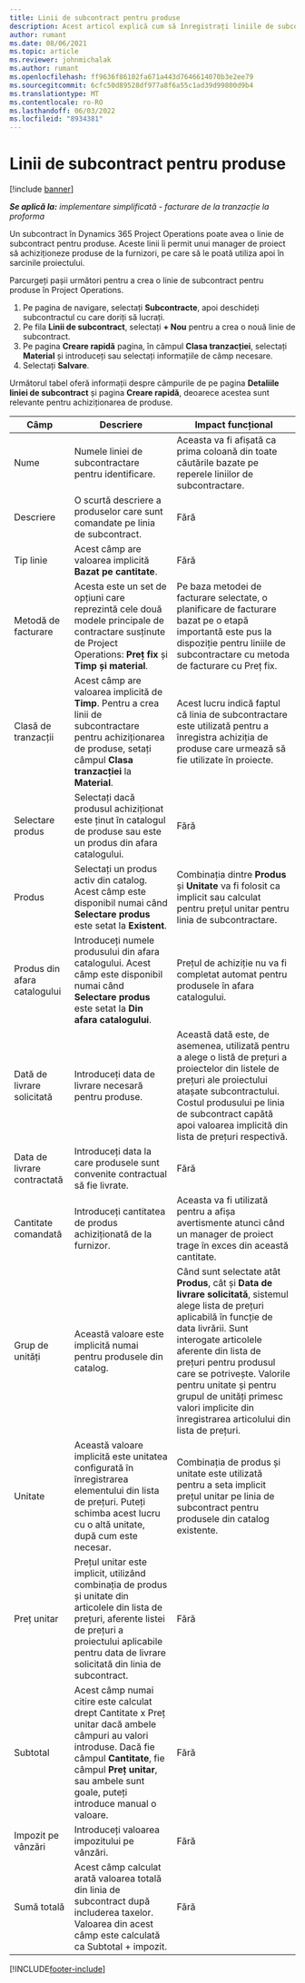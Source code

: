 ```yaml
---
title: Linii de subcontract pentru produse
description: Acest articol explică cum să înregistrați liniile de subcontractare pentru produse și să utilizați diferitele câmpuri pentru a înregistra achizițiile de produse de la furnizori.
author: rumant
ms.date: 08/06/2021
ms.topic: article
ms.reviewer: johnmichalak
ms.author: rumant
ms.openlocfilehash: ff9636f86102fa671a443d7646614070b3e2ee79
ms.sourcegitcommit: 6cfc50d89528df977a8f6a55c1ad39d99800d9b4
ms.translationtype: MT
ms.contentlocale: ro-RO
ms.lasthandoff: 06/03/2022
ms.locfileid: "8934381"
---
```

# <a name="subcontract-lines-for-products"></a>Linii de subcontract pentru produse

[!include [banner](../../includes/dataverse-preview.md)]

_**Se aplică la:** implementare simplificată - facturare de la tranzacție la proforma_

Un subcontract în Dynamics 365 Project Operations poate avea o linie de subcontract pentru produse. Aceste linii îi permit unui manager de proiect să achiziționeze produse de la furnizori, pe care să le poată utiliza apoi în sarcinile proiectului.

Parcurgeți pașii următori pentru a crea o linie de subcontract pentru produse în Project Operations.

1. Pe pagina de navigare, selectați **Subcontracte**, apoi deschideți subcontractul cu care doriți să lucrați. 
2. Pe fila **Linii de subcontract**, selectați **+ Nou** pentru a crea o nouă linie de subcontract.
3. Pe pagina **Creare rapidă** pagina, în câmpul **Clasa tranzacției**, selectați **Material** și introduceți sau selectați informațiile de câmp necesare. 
4. Selectați **Salvare**.

Următorul tabel oferă informații despre câmpurile de pe pagina **Detaliile liniei de subcontract** și pagina **Creare rapidă**, deoarece acestea sunt relevante pentru achiziționarea de produse.

| Câmp | Descriere | Impact funcțional|
| ----- | ----------- | ----------- |
| Nume | Numele liniei de subcontractare pentru identificare. |Aceasta va fi afișată ca prima coloană din toate căutările bazate pe reperele liniilor de subcontractare.
| Descriere | O scurtă descriere a produselor care sunt comandate pe linia de subcontract. | Fără |
| Tip linie | Acest câmp are valoarea implicită **Bazat pe cantitate**. |Fără |
| Metodă de facturare | Acesta este un set de opțiuni care reprezintă cele două modele principale de contractare susținute de Project Operations: **Preț fix** și **Timp și material**. | Pe baza metodei de facturare selectate, o planificare de facturare bazat pe o etapă importantă este pus la dispoziție pentru liniile de subcontractare cu metoda de facturare cu Preț fix. |
| Clasă de tranzacții |Acest câmp are valoarea implicită de  **Timp**. Pentru a crea linii de subcontractare pentru achiziționarea de produse, setați câmpul  **Clasa tranzacției**  la  **Material**.  | Acest lucru indică faptul că linia de subcontractare este utilizată pentru a înregistra achiziția de produse care urmează să fie utilizate în proiecte. |
| Selectare produs | Selectați dacă produsul achiziționat este ținut în catalogul de produse sau este un produs din afara catalogului. |Fără |
| Produs | Selectați un produs activ din catalog. Acest câmp este disponibil numai când **Selectare produs** este setat la **Existent**. |Combinația dintre **Produs** și **Unitate** va fi folosit ca implicit sau calculat pentru prețul unitar pentru linia de subcontractare.
| Produs din afara catalogului | Introduceți numele produsului din afara catalogului. Acest câmp este disponibil numai când **Selectare produs** este setat la **Din afara catalogului**.  |Prețul de achiziție nu va fi completat automat pentru produsele în afara catalogului.|
| Dată de livrare solicitată | Introduceți data de livrare necesară pentru produse.| Această dată este, de asemenea, utilizată pentru a alege o listă de prețuri a proiectelor din listele de prețuri ale proiectului atașate subcontractului. Costul produsului pe linia de subcontract capătă apoi valoarea implicită din lista de prețuri respectivă. |
| Data de livrare contractată | Introduceți data la care produsele sunt convenite contractual să fie livrate.  |Fără|
| Cantitate comandată | Introduceți cantitatea de produs achiziționată de la furnizor.| Aceasta va fi utilizată pentru a afișa avertismente atunci când un manager de proiect trage în exces din această cantitate.|
| Grup de unități | Această valoare este implicită numai pentru produsele din catalog. |Când sunt selectate atât **Produs**, cât și **Data de livrare solicitată**, sistemul alege lista de prețuri aplicabilă în funcție de data livrării. Sunt interogate articolele aferente din lista de prețuri pentru produsul care se potrivește. Valorile pentru unitate și pentru grupul de unități primesc valori implicite din înregistrarea articolului din lista de prețuri. |
| Unitate | Această valoare implicită este unitatea configurată în înregistrarea elementului din lista de prețuri. Puteți schimba acest lucru cu o altă unitate, după cum este necesar.| Combinația de produs și unitate este utilizată pentru a seta implicit prețul unitar pe linia de subcontract pentru produsele din catalog existente. |
| Preț unitar | Prețul unitar este implicit, utilizând combinația de produs și unitate din articolele din lista de prețuri, aferente listei de prețuri a proiectului aplicabile pentru data de livrare solicitată din linia de subcontract.  |Fără |
| Subtotal | Acest câmp numai citire este calculat drept Cantitate x Preț unitar dacă ambele câmpuri au valori introduse. Dacă fie câmpul **Cantitate**, fie câmpul **Preț unitar**, sau ambele sunt goale, puteți introduce manual o valoare.  |Fără |
| Impozit pe vânzări | Introduceți valoarea impozitului pe vânzări. |Fără |
| Sumă totală | Acest câmp calculat arată valoarea totală din linia de subcontract după includerea taxelor. Valoarea din acest câmp este calculată ca Subtotal + impozit. |Fără |


[!INCLUDE[footer-include](../../includes/footer-banner.md)]
